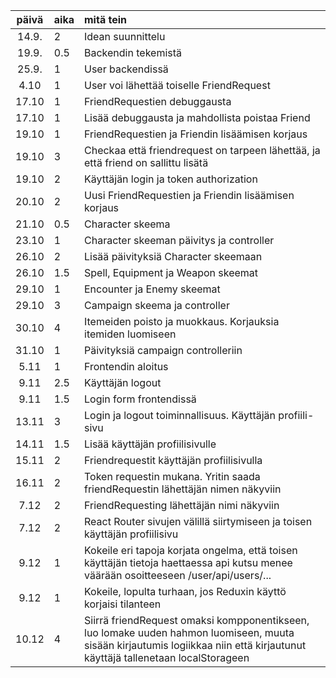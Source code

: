 | päivä | aika | mitä tein  |
| :----:|:-----| :-----|
| 14.9. | 2 | Idean suunnittelu |
| 19.9. | 0.5 | Backendin tekemistä |
| 25.9. | 1 | User backendissä |
| 4.10 | 1 | User voi lähettää toiselle FriendRequest |
| 17.10 | 1 | FriendRequestien debuggausta |
| 17.10 | 1 | Lisää debuggausta ja mahdollista poistaa Friend |
| 19.10 | 1 | FriendRequestien ja Friendin lisäämisen korjaus |
| 19.10 | 3 | Checkaa että friendrequest on tarpeen lähettää, ja että friend on sallittu lisätä |
| 19.10 | 2 | Käyttäjän login ja token authorization |
| 20.10 | 2 | Uusi FriendRequestien ja Friendin lisäämisen korjaus |
| 21.10 | 0.5 | Character skeema |
| 23.10 | 1 | Character skeeman päivitys ja controller |
| 26.10 | 2 | Lisää päivityksiä Character skeemaan |
| 26.10 | 1.5 | Spell, Equipment ja Weapon skeemat |
| 29.10 | 1 | Encounter ja Enemy skeemat |
| 29.10 | 3 | Campaign skeema ja controller |
| 30.10 | 4 | Itemeiden poisto ja muokkaus. Korjauksia itemiden luomiseen |
| 31.10 | 1 | Päivityksiä campaign controlleriin |
| 5.11 | 1 | Frontendin aloitus |
| 9.11 | 2.5 | Käyttäjän logout |
| 9.11 | 1.5 | Login form frontendissä|
| 13.11 | 3 | Login ja logout toiminnallisuus. Käyttäjän profiili-sivu |
| 14.11 | 1.5 | Lisää käyttäjän profiilisivulle |
| 15.11 | 2 | Friendrequestit käyttäjän profiilisivulla |
| 16.11 | 2 | Token requestin mukana. Yritin saada friendRequestin lähettäjän nimen näkyviin |
| 7.12 | 2 | FriendRequesting lähettäjän nimi näkyviin |
| 7.12 | 2 | React Router sivujen välillä siirtymiseen ja toisen käyttäjän profiilisivu |
| 9.12 | 1 | Kokeile eri tapoja korjata ongelma, että toisen käyttäjän tietoja haettaessa api kutsu menee väärään osoitteeseen /user/api/users/... |
| 9.12 | 1 | Kokeile, lopulta turhaan, jos Reduxin käyttö korjaisi tilanteen |
| 10.12 | 4 | Siirrä friendRequest omaksi kompponentikseen, luo lomake uuden hahmon luomiseen, muuta sisään kirjautumis logiikkaa niin että kirjautunut käyttäjä tallenetaan localStorageen |

